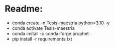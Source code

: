 # Readme:

* conda create -n Tesis-maestria python=3.10 -y
* conda activate Tesis-maestria
* conda install -c conda-forge prophet
* pip install -r requirements.txt